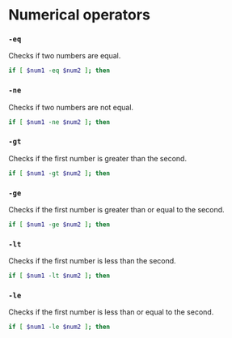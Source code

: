 # Numerical operators

### `-eq`

Checks if two numbers are equal.

```sh
if [ $num1 -eq $num2 ]; then
```

### `-ne`

Checks if two numbers are not equal.

```sh
if [ $num1 -ne $num2 ]; then
```

### `-gt`

Checks if the first number is greater than the second.

```sh
if [ $num1 -gt $num2 ]; then
```

### `-ge`

Checks if the first number is greater than or equal to the second.

```sh
if [ $num1 -ge $num2 ]; then
```

### `-lt`

Checks if the first number is less than the second.

```sh
if [ $num1 -lt $num2 ]; then
```

### `-le`

Checks if the first number is less than or equal to the second.

```sh
if [ $num1 -le $num2 ]; then
```
